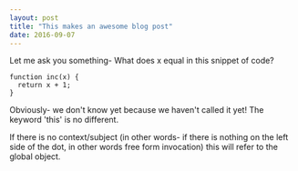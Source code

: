 ```yaml
---
layout: post
title: "This makes an awesome blog post"
date: 2016-09-07
---
```

Let me ask you something- What does x equal in this snippet of code?
```
function inc(x) {
  return x + 1;
}
```
Obviously- we don't know yet because we haven't called it yet! The keyword 'this'
is no different.

If there is no context/subject (in other words-  if there is nothing on the left
side of the dot, in other words free form invocation) this will refer to the global object.
